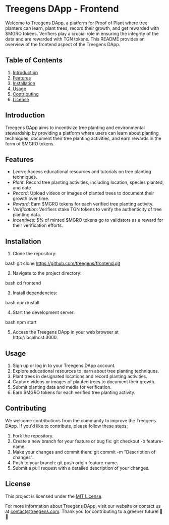 # Treegens DApp - Frontend

Welcome to Treegens DApp, a platform for Proof of Plant where tree planters can learn, plant trees, record their growth, and get rewarded with $MGRO tokens. Verifiers play a crucial role in ensuring the integrity of the data and are rewarded with TGN tokens. This README provides an overview of the frontend aspect of the Treegens DApp.

## Table of Contents

1. [Introduction](#introduction)
2. [Features](#features)
3. [Installation](#installation)
4. [Usage](#usage)
5. [Contributing](#contributing)
6. [License](#license)

## Introduction

Treegens DApp aims to incentivize tree planting and environmental stewardship by providing a platform where users can learn about planting techniques, document their tree planting activities, and earn rewards in the form of $MGRO tokens.

## Features

- *Learn*: Access educational resources and tutorials on tree planting techniques.
- *Plant*: Record tree planting activities, including location, species planted, and date.
- *Record*: Upload videos or images of planted trees to document their growth over time.
- *Reward*: Earn $MGRO tokens for each verified tree planting activity.
- *Verification*: Verifiers stake TGN tokens to verify the authenticity of tree planting data.
- *Incentives*: 5% of minted $MGRO tokens go to validators as a reward for their verification efforts.

## Installation

1. Clone the repository:

bash
git clone https://github.com/treegens/frontend.git


2. Navigate to the project directory:

bash
cd frontend


3. Install dependencies:

bash
npm install


4. Start the development server:

bash
npm start


5. Access the Treegens DApp in your web browser at http://localhost:3000.

## Usage

1. Sign up or log in to your Treegens DApp account.
2. Explore educational resources to learn about tree planting techniques.
3. Plant trees in designated locations and record planting activities.
4. Capture videos or images of planted trees to document their growth.
5. Submit planting data and media for verification.
6. Earn $MGRO tokens for each verified tree planting activity.

## Contributing

We welcome contributions from the community to improve the Treegens DApp. If you'd like to contribute, please follow these steps:

1. Fork the repository.
2. Create a new branch for your feature or bug fix: git checkout -b feature-name.
3. Make your changes and commit them: git commit -m "Description of changes".
4. Push to your branch: git push origin feature-name.
5. Submit a pull request with a detailed description of your changes.

## License

This project is licensed under the [MIT License](LICENSE).

For more information about Treegens DApp, visit our website or contact us at [contact@treegens.com](mailto:contact@treegens.com). Thank you for contributing to a greener future! 🌳💚
